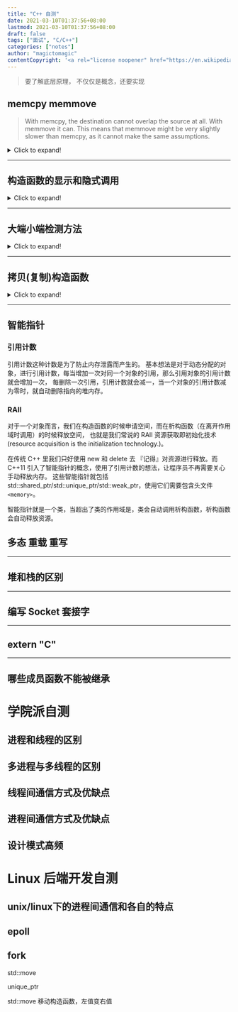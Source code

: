 ```yaml
---
title: "C++ 自测"
date: 2021-03-10T01:37:56+08:00
lastmod: 2021-03-10T01:37:56+08:00
draft: false
tags: ["面试", "C/C++"]
categories: ["notes"]
author: "magictomagic"
contentCopyright: '<a rel="license noopener" href="https://en.wikipedia.org/wiki/Wikipedia:Text_of_Creative_Commons_Attribution-ShareAlike_3.0_Unported_License" target="_blank">Creative Commons Attribution-ShareAlike License</a>'
---
```



>要了解底层原理，
>不仅仅是概念，还要实现

## memcpy memmove
>With memcpy, the destination cannot overlap the source at all. With memmove it can. This means that memmove might be very slightly slower than memcpy, as it cannot make the same assumptions.
<details>
<summary>Click to expand!</summary>

```C++
void * __cdecl memcpy ( void * dst,const void * src,size_t count){
  void * ret = dst;
  while (count--){ // 注意， memcpy函数没有处理dst和src区域是否重叠的问题
    *(char *)dst = *(char *)src;
    dst = (char *)dst + 1;
    src = (char *)src + 1;
  }
  return(ret);
}

void * __cdecl memmove (void * dst,const void * src,size_t count){
  void * ret = dst;
  if (dst <= src || (char *)dst >= ((char *)src + count)){ // 若dst和src区域没有重叠，则从起始处开始逐一拷贝
    while (count--){
      *(char *)dst = *(char *)src;
      dst = (char *)dst + 1;
      src = (char *)src + 1;
    }
  }else{ // 若dst和src 区域交叉，则从尾部开始向起始位置拷贝，这样可以避免数据冲突
    dst = (char *)dst + count - 1;
    src = (char *)src + count - 1;
    while (count--){
      *(char *)dst = *(char *)src;
      dst = (char *)dst - 1;
      src = (char *)src - 1;
    }
}
return(ret);
```
</details>

---

## 构造函数的显示和隐式调用

<details>
<summary>Click to expand!</summary>

```c++
class Test1{
  public:
    Test1(int n){
        num=n;
    }//普通构造函数
  private:
    int num;
};
class Test2{
  public:
    explicit Test2(int n){
        num=n;
    }//explicit(显式)构造函数
  private:
    int num;
};
int main(){
  Test1 t1=12;//隐式调用其构造函数,成功
  Test2 t2=12;//编译错误,不能隐式调用其构造函数
  Test2 t2(12);//显式调用成功
  return 0;
}
```

Test1的构造函数带一个int型的参数，代码23行会隐式转换成调用Test1的这个构造函数。而Test2的构造函数被声明为explicit（显式），这表示不能通过隐式转换来调用这个构造函数，因此代码24行会出现编译错误。 普通构造函数能够被隐式调用 。而explicit构造函数只能被显式调用。

</details>

<!-- <textarea onkeyup="_mdAdjustTextareaHeight(this)" rows="10" style="overflow: scroll; border-top-left-radius: 0; border-top-right-radius: 0;"></textarea> 维护一个全局输入框，类似leetcode的高亮与编码模式-->

---


## 大端小端检测方法

<details>
<summary>Click to expand!</summary>

大端模式，是指数据的高字节位保存在内存的低地址中，而数据的低字节位保存在内存的高地址中。

小端模式，是指数据的高字节位 保存在 内存的高地址中，而数据的低字节位保存在 内存的低地址中。

```c++
int i = 1;
char *p = (char *)&i;
if(*p == 1) printf("Little Endian");
else printf("Big Endian");
```

</details>

---

## 拷贝(复制)构造函数

<details>
<summary>Click to expand!</summary>

</details>

---

## 智能指针

### 引用计数
引用计数这种计数是为了防止内存泄露而产生的。 基本想法是对于动态分配的对象，进行引用计数，每当增加一次对同一个对象的引用，那么引用对象的引用计数就会增加一次， 每删除一次引用，引用计数就会减一，当一个对象的引用计数减为零时，就自动删除指向的堆内存。

### RAII
对于一个对象而言，我们在构造函数的时候申请空间，而在析构函数（在离开作用域时调用）的时候释放空间， 也就是我们常说的 RAII 资源获取即初始化技术(resource acquisition is the initialization technology.)。

在传统 C++ 里我们只好使用 new 和 delete 去 『记得』对资源进行释放。而 C++11 引入了智能指针的概念，使用了引用计数的想法，让程序员不再需要关心手动释放内存。 这些智能指针就包括 std::shared_ptr/std::unique_ptr/std::weak_ptr，使用它们需要包含头文件 `<memory>`。

智能指针就是一个类，当超出了类的作用域是，类会自动调用析构函数，析构函数会自动释放资源。



## 多态 重载 重写

---

## 堆和栈的区别

---

## 编写 Socket 套接字

---

## extern "C"

---

## 哪些成员函数不能被继承










# 学院派自测 #

## 进程和线程的区别

## 多进程与多线程的区别

## 线程间通信方式及优缺点

## 进程间通信方式及优缺点




## 设计模式高频

# Linux 后端开发自测 #

## unix/linux下的进程间通信和各自的特点

## epoll

## fork



std::move

unique_ptr

std::move 移动构造函数，左值变右值